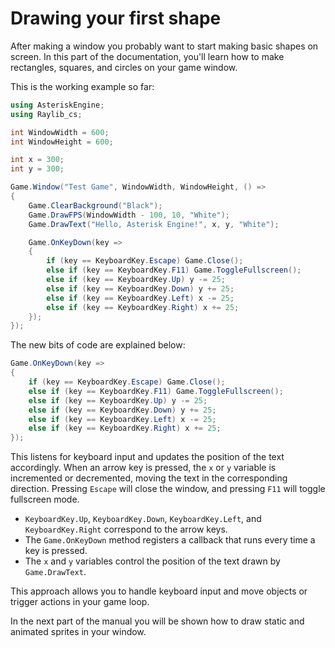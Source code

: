 # Drawing your first shape

After making a window you probably want to start making basic shapes on screen. In this part of the documentation, you'll learn how to make rectangles, squares, and circles on your game window.

This is the working example so far:

```C#
using AsteriskEngine;
using Raylib_cs;

int WindowWidth = 600;
int WindowHeight = 600;

int x = 300;
int y = 300;

Game.Window("Test Game", WindowWidth, WindowHeight, () =>
{
    Game.ClearBackground("Black");
    Game.DrawFPS(WindowWidth - 100, 10, "White");
    Game.DrawText("Hello, Asterisk Engine!", x, y, "White");

    Game.OnKeyDown(key =>
    {
        if (key == KeyboardKey.Escape) Game.Close();
        else if (key == KeyboardKey.F11) Game.ToggleFullscreen();
        else if (key == KeyboardKey.Up) y -= 25;
        else if (key == KeyboardKey.Down) y += 25;
        else if (key == KeyboardKey.Left) x -= 25;
        else if (key == KeyboardKey.Right) x += 25;
    });
});
```

The new bits of code are explained below:

```C#
Game.OnKeyDown(key =>
{
    if (key == KeyboardKey.Escape) Game.Close();
    else if (key == KeyboardKey.F11) Game.ToggleFullscreen();
    else if (key == KeyboardKey.Up) y -= 25;
    else if (key == KeyboardKey.Down) y += 25;
    else if (key == KeyboardKey.Left) x -= 25;
    else if (key == KeyboardKey.Right) x += 25;
});
```
This listens for keyboard input and updates the position of the text accordingly. When an arrow key is pressed, the `x` or `y` variable is incremented or decremented, moving the text in the corresponding direction. Pressing `Escape` will close the window, and pressing `F11` will toggle fullscreen mode.

- `KeyboardKey.Up`, `KeyboardKey.Down`, `KeyboardKey.Left`, and `KeyboardKey.Right` correspond to the arrow keys.
- The `Game.OnKeyDown` method registers a callback that runs every time a key is pressed.
- The `x` and `y` variables control the position of the text drawn by `Game.DrawText`.

This approach allows you to handle keyboard input and move objects or trigger actions in your game loop.

In the next part of the manual you will be shown how to draw static and animated sprites in your window.